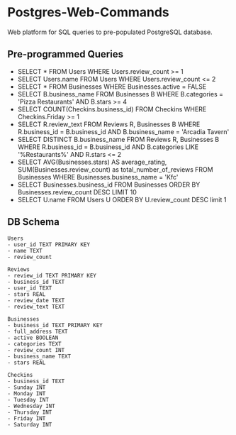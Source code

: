 # Postgres-Web-Commands
Web platform for SQL queries to pre-populated PostgreSQL database.

## Pre-programmed Queries

* SELECT * FROM Users WHERE Users.review_count >= 1
* SELECT Users.name FROM Users WHERE Users.review_count <= 2
* SELECT * FROM Businesses WHERE Businesses.active = FALSE
* SELECT B.business_name FROM Businesses B WHERE B.categories = 'Pizza Restaurants' AND B.stars >= 4
* SELECT COUNT(Checkins.business_id) FROM Checkins WHERE Checkins.Friday >= 1
* SELECT R.review_text FROM Reviews R, Businesses B WHERE R.business_id = B.business_id AND B.business_name = 'Arcadia Tavern'
* SELECT DISTINCT B.business_name FROM Reviews R, Businesses B WHERE R.business_id = B.business_id AND B.categories LIKE '%Restaurants%' AND R.stars <= 2
* SELECT AVG(Businesses.stars) AS average_rating, SUM(Businesses.review_count) as total_number_of_reviews FROM Businesses WHERE Businesses.business_name = 'Kfc'
* SELECT Businesses.business_id FROM Businesses ORDER BY Businesses.review_count DESC LIMIT 10
* SELECT U.name FROM Users U ORDER BY U.review_count DESC limit 1

## DB Schema
```
Users
- user_id TEXT PRIMARY KEY
- name TEXT
- review_count

Reviews
- review_id TEXT PRIMARY KEY
- business_id TEXT
- user_id TEXT
- stars REAL
- review_date TEXT
- review_text TEXT

Businesses
- business_id TEXT PRIMARY KEY
- full_address TEXT
- active BOOLEAN
- categories TEXT
- review_count INT
- business_name TEXT
- stars REAL

Checkins
- business_id TEXT
- Sunday INT
- Monday INT
- Tuesday INT
- Wednesday INT
- Thursday INT
- Friday INT
- Saturday INT
```
